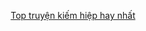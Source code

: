 
<div align="center">


[Top truyện kiếm hiệp hay nhất](https://truyenchuhub.com/danhsach/truyen-kiem-hiep-hay)
</div>

